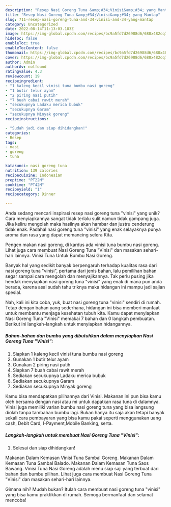 ```yaml
---
description: "Resep Nasi Goreng Tuna &amp;#34;Vinisi&amp;#34; yang Mantap"
title: "Resep Nasi Goreng Tuna &amp;#34;Vinisi&amp;#34; yang Mantap"
slug: 711-resep-nasi-goreng-tuna-and-34-vinisi-and-34-yang-mantap
category: Uncategorized
date: 2022-08-14T11:13:03.183Z
image: https://img-global.cpcdn.com/recipes/bc9a5fd7d26988d6/680x482cq70/nasi-goreng-tuna-vinisi-foto-resep-utama.jpg
hideToc: false
enableToc: true
enableTocContent: false
thumbnail: https://img-global.cpcdn.com/recipes/bc9a5fd7d26988d6/680x482cq70/nasi-goreng-tuna-vinisi-foto-resep-utama.jpg
cover: https://img-global.cpcdn.com/recipes/bc9a5fd7d26988d6/680x482cq70/nasi-goreng-tuna-vinisi-foto-resep-utama.jpg
author: Admin
authorAv: notfound
ratingvalue: 4.3
reviewcount: 19
recipeingredient:
- "1 kaleng kecil vinisi tuna bumbu nasi goreng"
- "1 butir telur ayam"
- "2 piring nasi putih"
- "7 buah cabai rawit merah"
- "secukupnya Ladaku merica bubuk"
- "secukupnya Garam"
- "secukupnya Minyak goreng"
recipeinstructions:

- "Sudah jadi dan siap dihidangkan!"
categories:
- Resep
tags:
- nasi
- goreng
- tuna

katakunci: nasi goreng tuna 
nutrition: 139 calories
recipecuisine: Indonesian
preptime: "PT22M"
cooktime: "PT42M"
recipeyield: "1"
recipecategory: Dinner

---
```





Anda sedang mencari inspirasi resep nasi goreng tuna &#34;vinisi&#34; yang unik? Cara menyiapkannya sangat tidak terlalu sulit namun tidak gampang juga. Jika keliru mengolah maka hasilnya akan hambar dan justru cenderung tidak enak. Padahal nasi goreng tuna &#34;vinisi&#34; yang enak selayaknya punya aroma dan rasa yang dapat memancing selera Kita.





Pengen makan nasi goreng, di kardus ada vinisi tuna bumbu nasi goreng. Lihat juga cara membuat Nasi Goreng Tuna &#34;Vinisi&#34; dan masakan sehari-hari lainnya. Vinisi Tuna Untuk Bumbu Nasi Goreng.

Banyak hal yang sedikit banyak berpengaruh terhadap kualitas rasa dari nasi goreng tuna &#34;vinisi&#34;, pertama dari jenis bahan, lalu pemilihan bahan segar sampai cara mengolah dan menyajikannya. Tak perlu pusing jika hendak menyiapkan nasi goreng tuna &#34;vinisi&#34; yang enak di mana pun anda berada, karena asal sudah tahu triknya maka hidangan ini mampu jadi sajian spesial.






Nah, kali ini kita coba, yuk, buat nasi goreng tuna &#34;vinisi&#34; sendiri di rumah. Tetap dengan bahan yang sederhana, hidangan ini bisa memberi manfaat untuk membantu menjaga kesehatan tubuh kita. Kamu dapat menyiapkan Nasi Goreng Tuna &#34;Vinisi&#34; memakai 7 bahan dan 0 langkah pembuatan. Berikut ini langkah-langkah untuk menyiapkan hidangannya.

<!--inarticleads1-->

##### Bahan-bahan dan bumbu yang dibutuhkan dalam menyiapkan Nasi Goreng Tuna &#34;Vinisi&#34;:

1. Siapkan 1 kaleng kecil vinisi tuna bumbu nasi goreng
1. Gunakan 1 butir telur ayam
1. Gunakan 2 piring nasi putih
1. Siapkan 7 buah cabai rawit merah
1. Sediakan secukupnya Ladaku merica bubuk
1. Sediakan secukupnya Garam
1. Sediakan secukupnya Minyak goreng


Kamu bisa mendapatkan pilihannya dari Vinisi. Makanan ini pun bisa kamu oleh bersama dengan nasi atau mi untuk dapatkan rasa tuna di dalamnya. Vinisi juga memiliki varian bumbu nasi goreng tuna yang bisa langsung diolah tanpa tambahan bumbu lagi. Bukan hanya itu saja akan tetapi banyak sekali cara pembayaran yang bisa kamu pakai seperti menggunakan uang cash, Debit Card, I-Payment,Mobile Banking, serta. 

<!--inarticleads2-->

##### Langkah-langkah untuk membuat Nasi Goreng Tuna &#34;Vinisi&#34;:


1. Selesai dan siap dihidangkan!

Makanan Dalam Kemasan Vinisi Tuna Sambal Goreng. Makanan Dalam Kemasan Tuna Sambal Balado. Makanan Dalam Kemasan Tuna Saos Bawang. Vinisi Tuna Nasi Goreng adalah menu siap saji yang terbuat dari bahan dan bumbu pilihan. Lihat juga cara membuat Nasi Goreng Tuna &#34;Vinisi&#34; dan masakan sehari-hari lainnya. 

Gimana nih? Mudah bukan? Itulah cara membuat nasi goreng tuna &#34;vinisi&#34; yang bisa kamu praktikkan di rumah. Semoga bermanfaat dan selamat mencoba!
